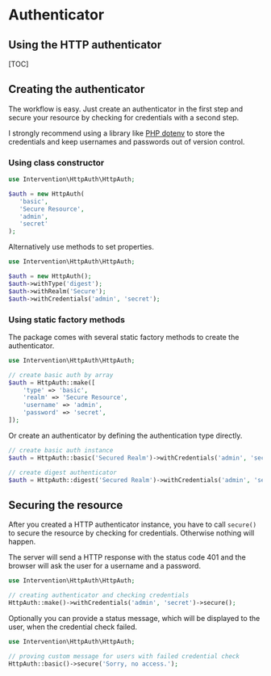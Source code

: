 # Authenticator
## Using the HTTP authenticator

[TOC]

## Creating the authenticator

The workflow is easy. Just create an authenticator in the first step and secure your resource by checking for credentials with a second step.

I strongly recommend using a library like [PHP dotenv](https://github.com/vlucas/phpdotenv) to store the credentials and keep usernames and passwords out of version control.

### Using class constructor

```php
use Intervention\HttpAuth\HttpAuth;

$auth = new HttpAuth(
   'basic',
   'Secure Resource',
   'admin',
   'secret'
);
```

Alternatively use methods to set properties.

```php
use Intervention\HttpAuth\HttpAuth;

$auth = new HttpAuth();
$auth->withType('digest');
$auth->withRealm('Secure');
$auth->withCredentials('admin', 'secret');
```

### Using static factory methods

The package comes with several static factory methods to create the authenticator.

```php
use Intervention\HttpAuth\HttpAuth;

// create basic auth by array
$auth = HttpAuth::make([
    'type' => 'basic',
    'realm' => 'Secure Resource',
    'username' => 'admin',
    'password' => 'secret',
]);
```

Or create an authenticator by defining the authentication type directly.

```php
// create basic auth instance
$auth = HttpAuth::basic('Secured Realm')->withCredentials('admin', 'secret');

// create digest authenticator
$auth = HttpAuth::digest('Secured Realm')->withCredentials('admin', 'secret');
```

## Securing the resource

After you created a HTTP authenticator instance, you have to call `secure()` to secure the resource by checking for credentials. Otherwise nothing will happen.

The server will send a HTTP response with the status code 401 and the browser will ask the user for a username and a password.


```php
use Intervention\HttpAuth\HttpAuth;

// creating authenticator and checking credentials
HttpAuth::make()->withCredentials('admin', 'secret')->secure();
```

Optionally you can provide a status message, which will be displayed to the user, when the credential check failed.


```php
use Intervention\HttpAuth\HttpAuth;

// proving custom message for users with failed credential check
HttpAuth::basic()->secure('Sorry, no access.');
```
